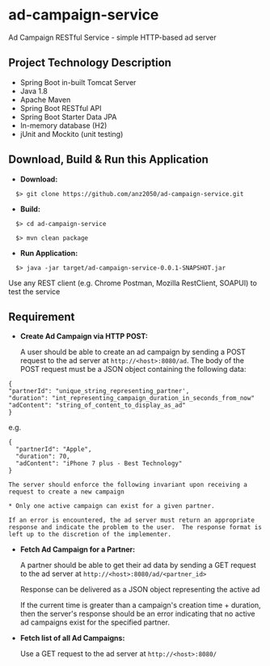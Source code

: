 # ad-campaign-service
Ad Campaign RESTful Service - simple HTTP-based ad server

## Project Technology Description

  - Spring Boot in-built Tomcat Server
  - Java 1.8
  - Apache Maven
  - Spring Boot RESTful API
  - Spring Boot Starter Data JPA
  - In-memory database (H2)
  - jUnit and Mockito (unit testing)

## Download, Build & Run this Application

* **Download:**
```
  $> git clone https://github.com/anz2050/ad-campaign-service.git
```

* **Build:**
```
  $> cd ad-campaign-service
  
  $> mvn clean package
```  

* **Run Application:**
```
  $> java -jar target/ad-campaign-service-0.0.1-SNAPSHOT.jar
```

  Use any REST client (e.g. Chrome Postman, Mozilla RestClient, SOAPUI) to test the service

## Requirement
* **Create Ad Campaign via HTTP POST:**

  A user should be able to create an ad campaign by sending a POST request to the ad server at `http://<host>:8080/ad`.  The body of the POST  request must be a JSON object containing the following data:

```
{
"partnerId": "unique_string_representing_partner',
"duration": "int_representing_campaign_duration_in_seconds_from_now"
"adContent": "string_of_content_to_display_as_ad"
}
```

e.g.
```
{
  "partnerId": "Apple",
  "duration": 70,
  "adContent": "iPhone 7 plus - Best Technology"
}
```

    The server should enforce the following invariant upon receiving a request to create a new campaign

    * Only one active campaign can exist for a given partner.

    If an error is encountered, the ad server must return an appropriate response and indicate the problem to the user.  The response format is left up to the discretion of the implementer.

* **Fetch Ad Campaign for a Partner:**

   A partner should be able to get their ad data by sending a GET request to the ad server at `http://<host>:8080/ad/<partner_id>`
   
   Response can be delivered as a JSON object representing the active ad

   If the current time is greater than a campaign's creation time + duration, then the server's response should be an error indicating that no active ad campaigns exist for the specified partner.


* **Fetch list of all Ad Campaigns:**

  Use a GET request to the ad server at `http://<host>:8080/`
